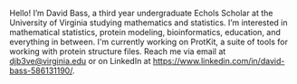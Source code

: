 Hello! I’m David Bass, a third year undergraduate Echols Scholar at the University of Virginia studying mathematics and statistics.
I’m interested in mathematical statistics, protein modeling, bioinformatics, education, and everything in between.
I'm currently working on ProtKit, a suite of tools for working with protein structure files.
Reach me via email at djb3ve@virginia.edu or on LinkedIn at https://www.linkedin.com/in/david-bass-586131190/.
